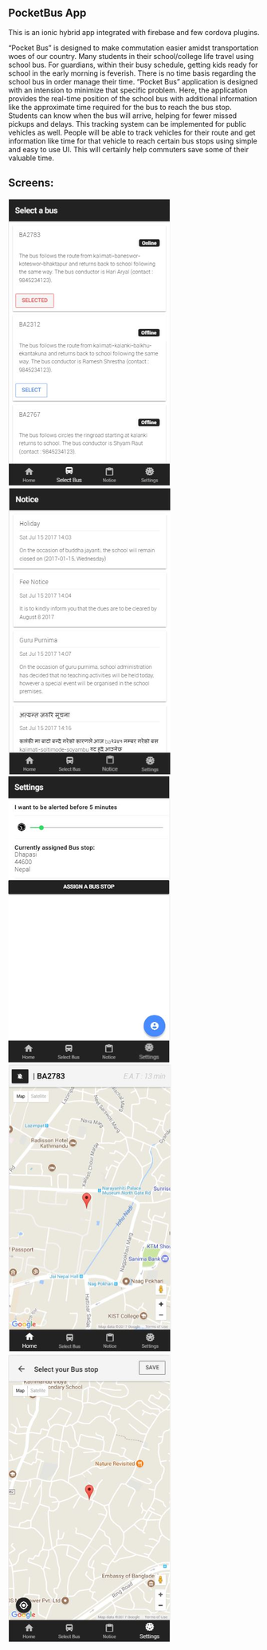 ## PocketBus App
 This is an ionic hybrid app integrated with firebase and few cordova plugins.

“Pocket Bus” is designed to make commutation easier amidst transportation woes of our country.
Many students in their school/college life travel using school bus.  For guardians, within their busy schedule, getting kids ready for school in the early morning is feverish. There is no time basis regarding the school bus in order manage their time. “Pocket Bus” application is designed with an intension to minimize that specific problem. Here, the application provides the real-time position of the school bus with additional information like the approximate time required for the bus to reach the bus stop. Students can know when the bus will arrive, helping for fewer missed pickups and delays.
This tracking system can be implemented for public vehicles as well. People will be able to track vehicles for their route and get information like time for that vehicle to reach certain bus stops using simple and easy to use UI. This will certainly help commuters save some of their valuable time.

## Screens:
![enter image description here](https://github.com/satcar77/PocketBus/blob/master/screens/1.JPG)
![enter image description here](https://github.com/satcar77/PocketBus/blob/master/screens/2.JPG)
![enter image description here](https://github.com/satcar77/PocketBus/blob/master/screens/3.JPG)
![enter image description here](https://github.com/satcar77/PocketBus/blob/master/screens/4.JPG)
![enter image description here](https://github.com/satcar77/PocketBus/blob/master/screens/5.JPG)
